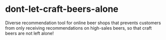 # dont-let-craft-beers-alone
Diverse recommendation tool for online beer shops that prevents customers from only receiving recommendations on high-sales beers, so that craft beers are not left alone!
